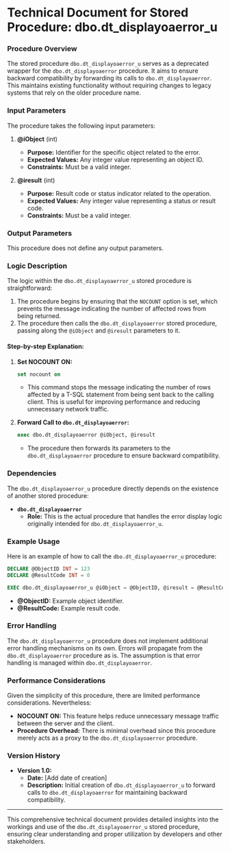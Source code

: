 # Technical Document for Stored Procedure: dbo.dt_displayoaerror_u

### Procedure Overview
The stored procedure `dbo.dt_displayoaerror_u` serves as a deprecated wrapper for the `dbo.dt_displayoaerror` procedure. It aims to ensure backward compatibility by forwarding its calls to `dbo.dt_displayoaerror`. This maintains existing functionality without requiring changes to legacy systems that rely on the older procedure name.

### Input Parameters
The procedure takes the following input parameters:

1. **@iObject** (int)
   - **Purpose:** Identifier for the specific object related to the error.
   - **Expected Values:** Any integer value representing an object ID.
   - **Constraints:** Must be a valid integer.

2. **@iresult** (int)
   - **Purpose:** Result code or status indicator related to the operation.
   - **Expected Values:** Any integer value representing a status or result code.
   - **Constraints:** Must be a valid integer.

### Output Parameters
This procedure does not define any output parameters.

### Logic Description
The logic within the `dbo.dt_displayoaerror_u` stored procedure is straightforward:
1. The procedure begins by ensuring that the `NOCOUNT` option is set, which prevents the message indicating the number of affected rows from being returned.
2. The procedure then calls the `dbo.dt_displayoaerror` stored procedure, passing along the `@iObject` and `@iresult` parameters to it.

#### Step-by-step Explanation:
1. **Set NOCOUNT ON:**
    ```sql
    set nocount on
    ```
    - This command stops the message indicating the number of rows affected by a T-SQL statement from being sent back to the calling client. This is useful for improving performance and reducing unnecessary network traffic.
  
2. **Forward Call to `dbo.dt_displayoaerror`:**
    ```sql
    exec dbo.dt_displayoaerror @iObject, @iresult
    ```
    - The procedure then forwards its parameters to the `dbo.dt_displayoaerror` procedure to ensure backward compatibility. 

### Dependencies
The `dbo.dt_displayoaerror_u` procedure directly depends on the existence of another stored procedure:
- **`dbo.dt_displayoaerror`**
  - **Role:** This is the actual procedure that handles the error display logic originally intended for `dbo.dt_displayoaerror_u`.
  
### Example Usage
Here is an example of how to call the `dbo.dt_displayoaerror_u` procedure:

```sql
DECLARE @ObjectID INT = 123
DECLARE @ResultCode INT = 0

EXEC dbo.dt_displayoaerror_u @iObject = @ObjectID, @iresult = @ResultCode
```
- **@ObjectID:** Example object identifier.
- **@ResultCode:** Example result code.

### Error Handling
The `dbo.dt_displayoaerror_u` procedure does not implement additional error handling mechanisms on its own. Errors will propagate from the `dbo.dt_displayoaerror` procedure as is. The assumption is that error handling is managed within `dbo.dt_displayoaerror`.

### Performance Considerations
Given the simplicity of this procedure, there are limited performance considerations. Nevertheless:
- **NOCOUNT ON:** This feature helps reduce unnecessary message traffic between the server and the client.
- **Procedure Overhead:** There is minimal overhead since this procedure merely acts as a proxy to the `dbo.dt_displayoaerror` procedure.

### Version History
- **Version 1.0:**
  - **Date:** [Add date of creation]
  - **Description:** Initial creation of `dbo.dt_displayoaerror_u` to forward calls to `dbo.dt_displayoaerror` for maintaining backward compatibility.

---

This comprehensive technical document provides detailed insights into the workings and use of the `dbo.dt_displayoaerror_u` stored procedure, ensuring clear understanding and proper utilization by developers and other stakeholders.